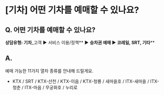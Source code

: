# [기차] 어떤 기차를 예매할 수 있나요?

**Q. 어떤 기차를 예매할 수 있나요?**
------------------------

**상담유형: 기차**\_고객 ▶ 서비스 이용/정책** **▶** **승차권 예매 ▶ 코레일, SRT, 기타****

**A.**
------

예매 가능한 11가지 열차 종류를 안내해 드릴게요.  
- KTX / SRT / KTX-산천 / KTX-이음 / KTX-청룡 / 새마을호 / ITX-새마을 / ITX-청춘 / ITX-마음 / 무궁화호 / 누리로